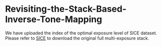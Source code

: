 # Revisiting-the-Stack-Based-Inverse-Tone-Mapping

We have uploaded the index of the optimal exposure level of SICE dataset.
Please refer to [SICE](https://github.com/csjcai/SICE) to download the original full multi-exposure stack.
